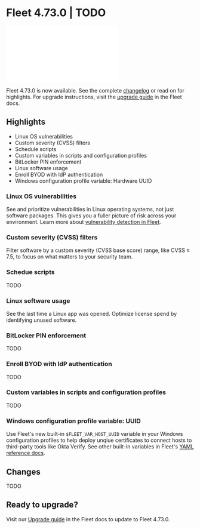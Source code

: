 # Fleet 4.73.0 | TODO

<div purpose="embedded-content">
   <iframe src="Linux OS vulnerabilities, schedule scripts, custom variables, and more..." frameborder="0" allowfullscreen></iframe>
</div>

Fleet 4.73.0 is now available. See the complete [changelog](https://github.com/fleetdm/fleet/releases/tag/fleet-v4.73.0) or read on for highlights. For upgrade instructions, visit the [upgrade guide](https://fleetdm.com/docs/deploying/upgrading-fleet) in the Fleet docs.

## Highlights

- Linux OS vulnerabilities
- Custom severity (CVSS) filters
- Schedule scripts
- Custom variables in scripts and configuration profiles
- BitLocker PIN enforcement
- Linux software usage
- Enroll BYOD with IdP authentication
- Windows configuration profile variable: Hardware UUID

### Linux OS vulnerabilities

See and prioritize vulnerabilities in Linux operating systems, not just software packages. This gives you a fuller picture of risk across your environment. Learn more about [vulnerability detection in Fleet](https://fleetdm.com/guides/vulnerability-processing).

### Custom severity (CVSS) filters

Filter software by a custom severity (CVSS base score) range, like CVSS ≥ 7.5, to focus on what matters to your security team.

### Schedue scripts

TODO

### Linux software usage

See the last time a Linux app was opened. Optimize license spend by identifying unused software.

### BitLocker PIN enforcement

TODO

### Enroll BYOD with IdP authentication

TODO

### Custom variables in scripts and configuration profiles

TODO

### Windows configuration profile variable: UUID

Use Fleet's new built-in `$FLEET_VAR_HOST_UUID` variable in your Windows configuration profiles to help deploy unqiue certificates to connect hosts to third-party tools like Okta Verify. See other built-in variables in Fleet's [YAML reference docs](https://fleetdm.com/docs/configuration/yaml-files#macos-settings-and-windows-settings).

## Changes

TODO

## Ready to upgrade?

Visit our [Upgrade guide](https://fleetdm.com/docs/deploying/upgrading-fleet) in the Fleet docs to update to Fleet 4.73.0.

<meta name="category" value="releases">
<meta name="authorFullName" value="Noah Talerman">
<meta name="authorGitHubUsername" value="noahtalerman">
<meta name="publishedOn" value="2025-09-04">
<meta name="articleTitle" value="Fleet 4.73.0 | Linux OS vulnerabilities, schedule scripts, custom variables, and more...">
<meta name="articleImageUrl" value="../website/assets/images/articles/fleet-4.73.0-1600x900@2x.png">